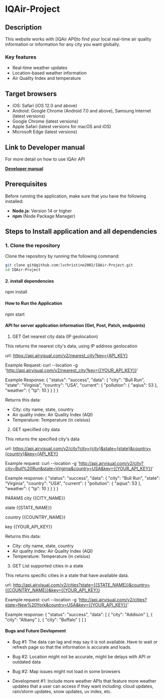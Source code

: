 # IQAir-Project

## Description 

This website works with [IQAir API]to find your local real-time air quality information or information for any city you want globally. 

### Key features 

- Real-time weather updates
- Location-based weather information
- Air Quality Index and temperature 

## Target browsers 

- iOS: Safari (iOS 12.0 and above)
- Android: Google Chrome (Android 7.0 and above), Samsung Internet (latest versions)
- Google Chrome (latest versions)
- Apple Safari (latest versions for macOS and iOS)
- Microsoft Edge (latest versions)

## Link to Developer manual 

For more detail on how to use IQAir API

[**Developer manual**](https://api-docs.iqair.com/?version=latest)

## Prerequisites

Before running the application, make sure that you have the following installed: 

- **Node.js**: Version 14 or higher
- **npm** (Node Package Manager)

## Steps to Install application and all dependencies

### 1. Clone the repository

Clone the repository by running the following command:

   ```bash
   git clone git@github.com:lvchristine2002/IQAir-Project.git
   cd IQAir-Project
   ```

#### 2. install dependencies 

npm install 

#### How to Run the Application

npm start

#### API for server application information (Get, Post, Patch, endpoints)

1. GET Get nearest city data (IP geolocation)

This returns the nearest city's data, using IP address geolocation  

url: https://api.airvisual.com/v2/nearest_city?key={API_KEY}

Example Request: 
curl --location -g 'http://api.airvisual.com/v2/nearest_city?key={{YOUR_API_KEY}}'

Example Response: 
{
  "status": "success",
  "data": {
    "city": "Bull Run",
    "state": "Virginia",
    "country": "USA",
    "current": {
      "pollution": {
        "aqius": 53
      },
      "weather": {
        "tp": 10
      }
    }
  }
}


Returns this data: 
- City: city name, state, country
- Air quality index: Air Quality Index (AQI)
- Temperature: Temperature (in celsius)

2. GET specified city data 

This returns the specified city's data

url: https://api.airvisual.com/v2/city?city={city}&state={state}&country={country}&key={API_KEY}

Example request: 
curl --location -g 'http://api.airvisual.com/v2/city?city=Bull%20Run&state=Virginia&country=USA&key={{YOUR_API_KEY}}'

Example response: 
{
  "status": "success",
  "data": {
    "city": "Bull Run",
    "state": "Virginia",
    "country": "USA",
    "current": {
      "pollution": {
        "aqius": 53
      },
      "weather": {
        "tp": 10
      }
    }
  }
}

PARAMS
city
{{CITY_NAME}}

state
{{STATE_NAME}}

country
{{COUNTRY_NAME}}

key
{{YOUR_API_KEY}}

Returns this data: 
- City: city name, state, country
- Air quality index: Air Quality Index (AQI)
- Temperature: Temperature (in celsius)

3. GET List supported cities in a state

This returns specific cities in a state that have available data. 

url: http://api.airvisual.com/v2/cities?state={{STATE_NAME}}&country={{COUNTRY_NAME}}&key={{YOUR_API_KEY}}

Example request: 
curl --location -g 'http://api.airvisual.com/v2/cities?state=New%20York&country=USA&key={{YOUR_API_KEY}}'

Example response: 
{
  "status": "success",
  "data": [
    {
      "city": "Addison"
    },
    {
      "city": "Albany"
    },
    {
      "city": "Buffalo"
    }
  ]
}


#### Bugs and Future Devlopment 

- Bug #1: The data can lag and may say it is not available. Have to wait or refresh page so that the information is accurate and loads. 
- Bug #2: Location might not be accurate, might be delays with API or outdated data
- Bug #2: Map issues might not load in some browsers

- Development #1: Include more weather APIs that feature more weather updates that a user can access if they want  including: cloud updates, rain/storm updates, snow updates, uv index, etc. 

